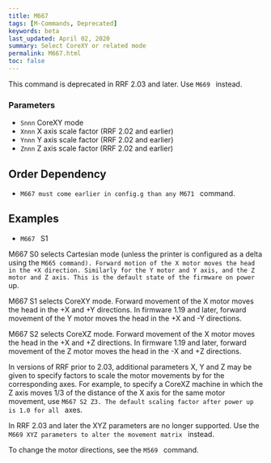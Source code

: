```yaml
---
title: M667
tags: [M-Commands, Deprecated] 
keywords: beta 
last_updated: April 02, 2020 
summary: Select CoreXY or related mode 
permalink: M667.html
toc: false 
---
```



This command is deprecated in RRF 2.03 and later. Use ` M669  ` instead.

### Parameters

* `Snnn` CoreXY mode
* `Xnnn` X axis scale factor (RRF 2.02 and earlier)
* `Ynnn` Y axis scale factor (RRF 2.02 and earlier)
* `Znnn` Z axis scale factor (RRF 2.02 and earlier)

## Order Dependency

* ` M667 must come earlier in config.g than any M671  ` command.

## Examples

* ` M667  ` S1

M667 S0 selects Cartesian mode (unless the printer is configured as a delta using the ` M665 command). Forward motion of the X motor moves the head in the +X direction. Similarly for the Y motor and Y axis, and the Z motor and Z axis. This is the default state of the firmware on power  ` up.

M667 S1 selects CoreXY mode. Forward movement of the X motor moves the head in the +X and +Y directions. In firmware 1.19 and later, forward movement of the Y motor moves the head in the +X and -Y directions.

M667 S2 selects CoreXZ mode. Forward movement of the X motor moves the head in the +X and +Z directions. In firmware 1.19 and later, forward movement of the Z motor moves the head in the -X and +Z directions.

In versions of RRF prior to 2.03, additional parameters X, Y and Z may be given to specify factors to scale the motor movements by for the corresponding axes. For example, to specify a CoreXZ machine in which the Z axis moves 1/3 of the distance of the X axis for the same motor movement, use ` M667 S2 Z3. The default scaling factor after power up is 1.0 for all  ` axes.

In RRF 2.03 and later the XYZ parameters are no longer supported. Use the ` M669 XYZ parameters to alter the movement matrix  ` instead.

To change the motor directions, see the ` M569  ` command.

